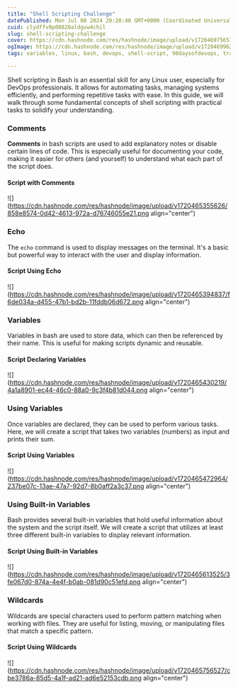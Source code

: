 ```yaml
---
title: "Shell Scripting Challenge"
datePublished: Mon Jul 08 2024 20:20:40 GMT+0000 (Coordinated Universal Time)
cuid: clydffv9p00020aldgvw4chil
slug: shell-scripting-challenge
cover: https://cdn.hashnode.com/res/hashnode/image/upload/v1720469756577/ef606e82-e66f-4234-b746-0fc2b4a0eb7c.png
ogImage: https://cdn.hashnode.com/res/hashnode/image/upload/v1720469962986/3766974c-8248-4feb-bfef-b07ca5ebc893.png
tags: variables, linux, bash, devops, shell-script, 90daysofdevops, trainwithshubham, echo, wildcards

---
```


Shell scripting in Bash is an essential skill for any Linux user, especially for DevOps professionals. It allows for automating tasks, managing systems efficiently, and performing repetitive tasks with ease. In this guide, we will walk through some fundamental concepts of shell scripting with practical tasks to solidify your understanding.

### Comments

**Comments** in bash scripts are used to add explanatory notes or disable certain lines of code. This is especially useful for documenting your code, making it easier for others (and yourself) to understand what each part of the script does.

#### Script with Comments

![](https://cdn.hashnode.com/res/hashnode/image/upload/v1720465355626/858e8574-0d42-4613-972a-d76746055e21.png align="center")

### Echo

The `echo` command is used to display messages on the terminal. It's a basic but powerful way to interact with the user and display information.

#### Script Using Echo

![](https://cdn.hashnode.com/res/hashnode/image/upload/v1720465394837/f6de034a-d455-47b1-bd2b-11fddb06d672.png align="center")

### Variables

Variables in bash are used to store data, which can then be referenced by their name. This is useful for making scripts dynamic and reusable.

#### Script Declaring Variables

![](https://cdn.hashnode.com/res/hashnode/image/upload/v1720465430219/4a1a8901-ec44-46c0-88a0-9c3f4b81d044.png align="center")

### Using Variables

Once variables are declared, they can be used to perform various tasks. Here, we will create a script that takes two variables (numbers) as input and prints their sum.

#### Script Using Variables

![](https://cdn.hashnode.com/res/hashnode/image/upload/v1720465472964/237be07c-13ae-47a7-92d7-8b0aff2a3c37.png align="center")

### Using Built-in Variables

Bash provides several built-in variables that hold useful information about the system and the script itself. We will create a script that utilizes at least three different built-in variables to display relevant information.

#### Script Using Built-in Variables

![](https://cdn.hashnode.com/res/hashnode/image/upload/v1720465613525/3fe067d0-874a-4e4f-b0ab-081d90c51efd.png align="center")

### Wildcards

Wildcards are special characters used to perform pattern matching when working with files. They are useful for listing, moving, or manipulating files that match a specific pattern.

#### Script Using Wildcards

![](https://cdn.hashnode.com/res/hashnode/image/upload/v1720465756527/cbe3786a-85d5-4a1f-ad21-ad6e52153cdb.png align="center")